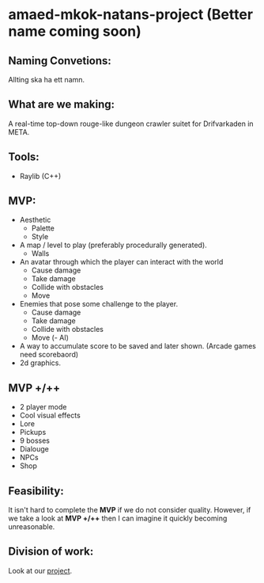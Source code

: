 # amaed-mkok-natans-project (Better name coming soon)
## Naming Convetions:
Allting ska ha ett namn.

## What are we making:
A real-time top-down rouge-like dungeon crawler suitet for Drifvarkaden in META. 

## Tools:
  - Raylib (C++)
## MVP:
- Aesthetic
  - Palette
  - Style
- A map / level to play (preferably procedurally generated).
  - Walls
- An avatar through which the player can interact with the world
  - Cause damage
  - Take damage
  - Collide with obstacles
  - Move
- Enemies that pose some challenge to the player.
  - Cause damage
  - Take damage
  - Collide with obstacles
  - Move
  (- AI)
- A way to accumulate score to be saved and later shown. (Arcade games need scorebaord)
- 2d graphics.

## MVP +/++
- 2 player mode
- Cool visual effects
- Lore
- Pickups
- 9 bosses
- Dialouge
- NPCs
- Shop

## Feasibility:
It isn't hard to complete the **MVP** if we do not consider quality. However, if we take a look at **MVP +/++** then I can imagine it quickly becoming unreasonable.

## Division of work:
Look at our [project](https://github.com/orgs/IndaPlus24/projects/5/views/1).
